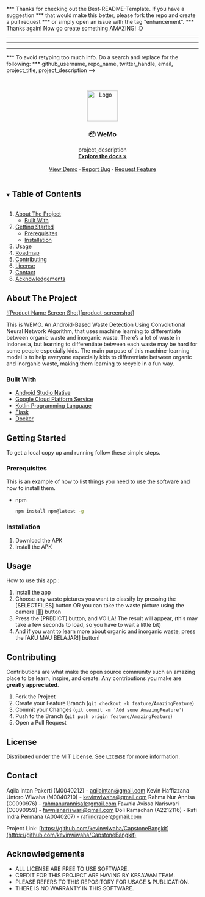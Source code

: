 <!-- <!-- vv -->
*** Thanks for checking out the Best-README-Template. If you have a suggestion
*** that would make this better, please fork the repo and create a pull request
*** or simply open an issue with the tag "enhancement".
*** Thanks again! Now go create something AMAZING! :D
***
***
***
*** To avoid retyping too much info. Do a search and replace for the following:
*** github_username, repo_name, twitter_handle, email, project_title, project_description
-->



<!-- PROJECT SHIELDS -->
<!--
*** I'm using markdown "reference style" links for readability.
*** Reference links are enclosed in brackets [ ] instead of parentheses ( ).
*** See the bottom of this document for the declaration of the reference variables
*** for contributors-url, forks-url, etc. This is an optional, concise syntax you may use.
*** https://www.markdownguide.org/basic-syntax/#reference-style-links
-->


<!-- PROJECT LOGO -->
<br />
<p align="center">
  <a href="https://github.com/github_username/repo_name">
    <img src="images/logo.png" alt="Logo" width="80" height="80">
  </a>

  <h3 align="center">📦 WeMo</h3>

  <p align="center">
    project_description
    <br />
    <a href="https://github.com/github_username/repo_name"><strong>Explore the docs »</strong></a>
    <br />
    <br />
    <a href="https://github.com/github_username/repo_name">View Demo</a>
    ·
    <a href="https://github.com/github_username/repo_name/issues">Report Bug</a>
    ·
    <a href="https://github.com/github_username/repo_name/issues">Request Feature</a>
  </p>
</p>



<!-- TABLE OF CONTENTS -->
<details open="open">
  <summary><h2 style="display: inline-block">Table of Contents</h2></summary>
  <ol>
    <li>
      <a href="#about-the-project">About The Project</a>
      <ul>
        <li><a href="#built-with">Built With</a></li>
      </ul>
    </li>
    <li>
      <a href="#getting-started">Getting Started</a>
      <ul>
        <li><a href="#prerequisites">Prerequisites</a></li>
        <li><a href="#installation">Installation</a></li>
      </ul>
    </li>
    <li><a href="#usage">Usage</a></li>
    <li><a href="#roadmap">Roadmap</a></li>
    <li><a href="#contributing">Contributing</a></li>
    <li><a href="#license">License</a></li>
    <li><a href="#contact">Contact</a></li>
    <li><a href="#acknowledgements">Acknowledgements</a></li>
  </ol>
</details>



<!-- ABOUT THE PROJECT -->
## About The Project

[![Product Name Screen Shot][product-screenshot]](https://example.com)

This is WEMO. An Android-Based Waste Detection Using Convolutional Neural Network Algorithm, that uses machine learning to differentiate between organic waste and inorganic waste. There’s a lot of waste in Indonesia, but learning to differentiate between each waste may be hard for some people especially kids. The main purpose of this machine-learning model is to help everyone especially kids to differentiate between organic and inorganic waste, making them learning to recycle in a fun way.


### Built With

* [Android Studio Native](https://developer.android.com/studio)
* [Google Cloud Platform Service](https://cloud.google.com/gcp)
* [Kotlin Programming Language](https://kotlinlang.org/)
* [Flask](https://flask.palletsprojects.com/en/2.0.x/)
* [Docker](https://www.docker.com/)



<!-- GETTING STARTED -->
## Getting Started

To get a local copy up and running follow these simple steps.

### Prerequisites

This is an example of how to list things you need to use the software and how to install them.
* npm
  ```sh
  npm install npm@latest -g
  ```

### Installation

1. Download the APK
2. Install the APK
<!-- 1. Clone the repo
   ```sh
   git clone https://github.com/github_username/repo_name.git
   ```
2. Install NPM packages
   ```sh
   npm install
   ``` -->



<!-- USAGE EXAMPLES -->
## Usage

How to use this app :
1.	Install the app
2.	Choose any waste pictures you want to classify by pressing the [SELECTFILES] button OR you can take the waste picture using the  camera [📸] button
3.	Press the [PREDICT] button, and VOILA! The result will appear, (this may take a few seconds to load, so you have to wait a little bit)
4.	And if you want to learn more about organic and inorganic waste, press the [AKU MAU BELAJAR!] button!

<!-- _For more examples, please refer to the [Documentation](https://example.com)_ -->



<!-- ROADMAP -->
<!-- ## Roadmap

See the [open issues](https://github.com/github_username/repo_name/issues) for a list of proposed features (and known issues). -->



<!-- CONTRIBUTING -->
## Contributing

Contributions are what make the open source community such an amazing place to be learn, inspire, and create. Any contributions you make are **greatly appreciated**.

1. Fork the Project
2. Create your Feature Branch (`git checkout -b feature/AmazingFeature`)
3. Commit your Changes (`git commit -m 'Add some AmazingFeature'`)
4. Push to the Branch (`git push origin feature/AmazingFeature`)
5. Open a Pull Request



<!-- LICENSE -->
## License

Distributed under the MIT License. See `LICENSE` for more information.



<!-- CONTACT -->
## Contact

Aqila Intan Pakerti (M0040212) - [aqilaintan@gmail.com](https://mail.google.com/mail/u/0/#inbox?compose=new)
Kevin Haffizzana Untoro Wiwaha (M0040210) - [kevinwiwaha@gmail.com](https://mail.google.com/mail/u/0/#inbox?compose=new)
Rahma Nur Annisa (C0090976) - [rahmanurannisa1@gmail.com](https://mail.google.com/mail/u/0/#inbox?compose=new)
Fawnia Avissa Nariswari (C0090959) - [fawnianariswari@gmail.com](https://mail.google.com/mail/u/0/#inbox?compose=new)
Doli Ramadhan (A2212116) - [](https://mail.google.com/mail/u/0/#inbox?compose=new)
Rafi Indra Permana (A0040207) - [rafiindraper@gmail.com](https://mail.google.com/mail/u/0/#inbox?compose=new)

Project Link: [https://github.com/kevinwiwaha/CapstoneBangkit](https://github.com/kevinwiwaha/CapstoneBangkit)



<!-- ACKNOWLEDGEMENTS -->
## Acknowledgements

* []() ALL LICENSE ARE FREE TO USE SOFTWARE.
* []() CREDIT FOR THIS PROJECT ARE HAVING BY KESAWAN TEAM.
* []() PLEASE REFERS TO THIS REPOSITORY FOR USAGE & PUBLICATION.
* []() THERE IS NO WARRANTY IN THIS SOFTWARE.





<!-- MARKDOWN LINKS & IMAGES -->
<!-- https://www.markdownguide.org/basic-syntax/#reference-style-links -->
[contributors-shield]: https://img.shields.io/github/contributors/github_username/repo.svg?style=for-the-badge
[contributors-url]: https://github.com/github_username/repo/graphs/contributors
[forks-shield]: https://img.shields.io/github/forks/github_username/repo.svg?style=for-the-badge
[forks-url]: https://github.com/github_username/repo/network/members
[stars-shield]: https://img.shields.io/github/stars/github_username/repo.svg?style=for-the-badge
[stars-url]: https://github.com/github_username/repo/stargazers
[issues-shield]: https://img.shields.io/github/issues/github_username/repo.svg?style=for-the-badge
[issues-url]: https://github.com/github_username/repo/issues
[license-shield]: https://img.shields.io/github/license/github_username/repo.svg?style=for-the-badge
[license-url]: https://github.com/github_username/repo/blob/master/LICENSE.txt
[linkedin-shield]: https://img.shields.io/badge/-LinkedIn-black.svg?style=for-the-badge&logo=linkedin&colorB=555
[linkedin-url]: https://linkedin.com/in/github_username
